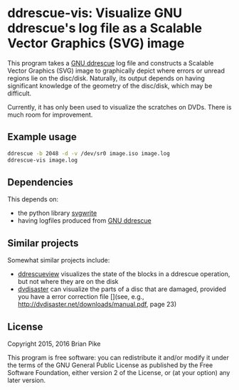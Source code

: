 # ddrescue-vis: Visualize GNU ddrescue's log file as a Scalable Vector Graphics (SVG) image

This program takes a [GNU ddrescue](https://www.gnu.org/software/ddrescue/)
log file and constructs a Scalable Vector Graphics (SVG) image to
graphically depict where errors or unread regions lie on the disc/disk.
Naturally, its output depends on having significant knowledge of
the geometry of the disc/disk, which may be difficult.

Currently, it has only been used to visualize the scratches
on DVDs.
There is much room for improvement.

## Example usage
```bash
ddrescue -b 2048 -d -v /dev/sr0 image.iso image.log
ddrescue-vis image.log
```

## Dependencies
This depends on:
 * the python library [svgwrite](https://pypi.python.org/pypi/svgwrite/)
 * having logfiles produced from [GNU ddrescue](https://www.gnu.org/software/ddrescue/)

## Similar projects
Somewhat similar projects include:
 * [ddrescueview](http://ddrescueview.sourceforge.net) visualizes the state of the blocks in a ddrescue operation, but not where they are on the disk
 * [dvdisaster](http://dvdisaster.net/) can visualize the parts of a disc that are damaged, provided you have a error correction file [](see, e.g., http://dvdisaster.net/downloads/manual.pdf, page 23)

## License
Copyright 2015, 2016  Brian Pike

This program is free software: you can redistribute it and/or modify
it under the terms of the GNU General Public License as published by
the Free Software Foundation, either version 2 of the License, or
(at your option) any later version.

